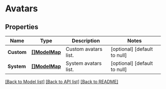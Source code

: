 # Avatars

## Properties
Name | Type | Description | Notes
------------ | ------------- | ------------- | -------------
**Custom** | [**[]ModelMap**](map.md) | Custom avatars list. | [optional] [default to null]
**System** | [**[]ModelMap**](map.md) | System avatars list. | [optional] [default to null]

[[Back to Model list]](../README.md#documentation-for-models) [[Back to API list]](../README.md#documentation-for-api-endpoints) [[Back to README]](../README.md)

